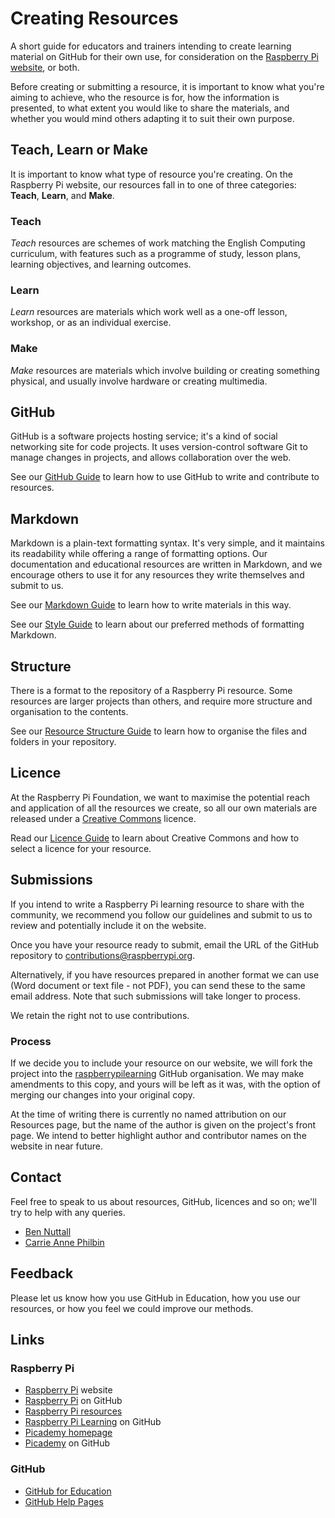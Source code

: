 # Creating Resources

A short guide for educators and trainers intending to create learning material on GitHub for their own use, for consideration on the [Raspberry Pi website](http://www.rasperrypi.org/resources/), or both.

Before creating or submitting a resource, it is important to know what you're aiming to achieve, who the resource is for, how the information is presented, to what extent you would like to share the materials, and whether you would mind others adapting it to suit their own purpose.

## Teach, Learn or Make

It is important to know what type of resource you're creating. On the Raspberry Pi website, our resources fall in to one of three categories: **Teach**, **Learn**, and **Make**.

### Teach

*Teach* resources are schemes of work matching the English Computing curriculum, with features such as a programme of study, lesson plans, learning objectives, and learning outcomes.

### Learn

*Learn* resources are materials which work well as a one-off lesson, workshop, or as an individual exercise.

### Make

*Make* resources are materials which involve building or creating something physical, and usually involve hardware or creating multimedia.

## GitHub

GitHub is a software projects hosting service; it's a kind of social networking site for code projects. It uses version-control software Git to manage changes in projects, and allows collaboration over the web.

See our [GitHub Guide](github.md) to learn how to use GitHub to write and contribute to resources.

## Markdown

Markdown is a plain-text formatting syntax. It's very simple, and it maintains its readability while offering a range of formatting options. Our documentation and educational resources are written in Markdown, and we encourage others to use it for any resources they write themselves and submit to us.

See our [Markdown Guide](markdown.md) to learn how to write materials in this way.

See our [Style Guide](style.md) to learn about our preferred methods of formatting Markdown.

## Structure

There is a format to the repository of a Raspberry Pi resource. Some resources are larger projects than others, and require more structure and organisation to the contents.

See our [Resource Structure Guide](structure.md) to learn how to organise the files and folders in your repository.

## Licence

At the Raspberry Pi Foundation, we want to maximise the potential reach and application of all the resources we create, so all our own materials are released under a [Creative Commons](http://creativecommons.org/) licence.

Read our [Licence Guide](licensing.md) to learn about Creative Commons and how to select a licence for your resource.

## Submissions

If you intend to write a Raspberry Pi learning resource to share with the community, we recommend you follow our guidelines and submit to us to review and potentially include it on the website.

Once you have your resource ready to submit, email the URL of the GitHub repository to [contributions@raspberrypi.org](mailto:contributions@raspberrypi.org).

Alternatively, if you have resources prepared in another format we can use (Word document or text file - not PDF), you can send these to the same email address. Note that such submissions will take longer to process.

We retain the right not to use contributions.

### Process

If we decide you to include your resource on our website, we will fork the project into the [raspberrypilearning](https://github.com/raspberrypilearning) GitHub organisation. We may make amendments to this copy, and yours will be left as it was, with the option of merging our changes into your original copy.

At the time of writing there is currently no named attribution on our Resources page, but the name of the author is given on the project's front page. We intend to better highlight author and contributor names on the website in near future.

## Contact

Feel free to speak to us about resources, GitHub, licences and so on; we'll try to help with any queries.

- [Ben Nuttall](https://github.com/bennuttall)
- [Carrie Anne Philbin](https://github.com/missphilbin)

## Feedback

Please let us know how you use GitHub in Education, how you use our resources, or how you feel we could improve our methods.

## Links

### Raspberry Pi

- [Raspberry Pi](http://www.raspberrypi.org/) website
- [Raspberry Pi](https://github.com/raspberrypi) on GitHub
- [Raspberry Pi resources](http://www.raspberrypi.org/resources)
- [Raspberry Pi Learning](https://github.com/raspberrypilearning) on GitHub
- [Picademy homepage](http://www.raspberrypi.org/picademy)
- [Picademy](https://github.com/picademy) on GitHub

### GitHub

- [GitHub for Education](https://education.github.com)
- [GitHub Help Pages](https://help.github.com/)
